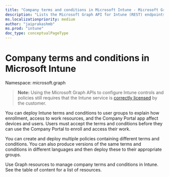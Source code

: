 ```yaml
---
title: "Company terms and conditions in Microsoft Intune - Microsoft Graph API"
description: "Lists the Microsoft Graph API for Intune (REST) endpoints that support company terms and conditions."
ms.localizationpriority: medium
author: "jaiprakashmb"
ms.prod: "intune"
doc_type: conceptualPageType
---
```


# Company terms and conditions in Microsoft Intune

Namespace: microsoft.graph

> **Note:** Using the Microsoft Graph APIs to configure Intune controls and policies still requires that the Intune service is [correctly licensed](https://www.microsoft.com/en-us/cloud-platform/microsoft-intune-pricing) by the customer.

You can deploy Intune terms and conditions to user groups to explain how enrollment, access to work resources, and the Company Portal app affect devices and users. Users must accept the terms and conditions before they can use the Company Portal to enroll and access their work.

You can create and deploy multiple policies containing different terms and conditions. You can also produce versions of the same terms and conditions in different languages and then deploy these to their appropriate groups.

Use Graph resources to manage company terms and conditions in Intune. See the table of content for a list of resources.

